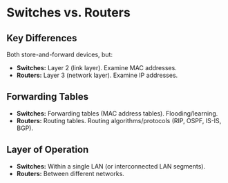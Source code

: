 # Switches vs. Routers

## Key Differences

Both store-and-forward devices, but:

*   **Switches:** Layer 2 (link layer).  Examine MAC addresses.
*   **Routers:** Layer 3 (network layer).  Examine IP addresses.

## Forwarding Tables

*   **Switches:**  Forwarding tables (MAC address tables).  Flooding/learning.
*   **Routers:** Routing tables.  Routing algorithms/protocols (RIP, OSPF, IS-IS, BGP).

## Layer of Operation

*   **Switches:** Within a single LAN (or interconnected LAN segments).
*   **Routers:** Between different networks.